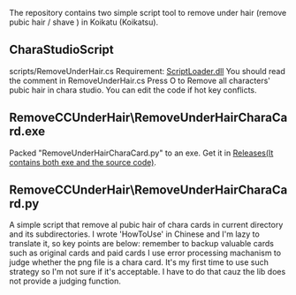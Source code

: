 The repository contains two simple script tool to remove under hair (remove pubic hair / shave ) in Koikatu (Koikatsu).

## CharaStudioScript
scripts/RemoveUnderHair.cs
Requirement: [ScriptLoader.dll](https://github.com/ghorsington/BepInEx.ScriptLoader/releases/tag/v1.2.4.0)
You should read the comment in RemoveUnderHair.cs
Press O to Remove all characters' pubic hair in chara studio. 
You can edit the code if hot key conflicts.

## RemoveCCUnderHair\RemoveUnderHairCharaCard.exe
Packed "RemoveUnderHairCharaCard.py" to an exe.
Get it in [Releases(It contains both exe and the source code)](https://github.com/astralash/Koikatu-Remove-Under-Hair/releases/tag/v1.0). 


## RemoveCCUnderHair\RemoveUnderHairCharaCard.py
A simple script that remove al pubic hair of chara cards in current directory and its subdirectories.
I wrote 'HowToUse' in Chinese and I'm lazy to translate it, so key points are below:
remember to backup valuable cards such as original cards and paid cards
I use error processing machanism to judge whether the png file is a chara card.
It's my first time to use such strategy so I'm not sure if it's acceptable.
I have to do that cauz the lib does not provide a judging function.

